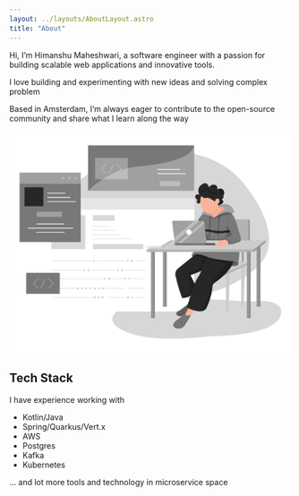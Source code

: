 ```yaml
---
layout: ../layouts/AboutLayout.astro
title: "About"
---
```


Hi, I’m Himanshu Maheshwari, a software engineer with a passion for building scalable web applications and innovative tools. 

I love building and experimenting with new ideas and solving complex problem

Based in Amsterdam, I’m always eager to contribute to the open-source community and share what I learn along the way

<div>
  <img src="/assets/dev.svg" class="sm:w-1/2 mx-auto" alt="coding dev illustration">
</div>

## Tech Stack
I have experience working with
- Kotlin/Java
- Spring/Quarkus/Vert.x
- AWS
- Postgres
- Kafka
- Kubernetes

... and lot more tools and technology in microservice space
